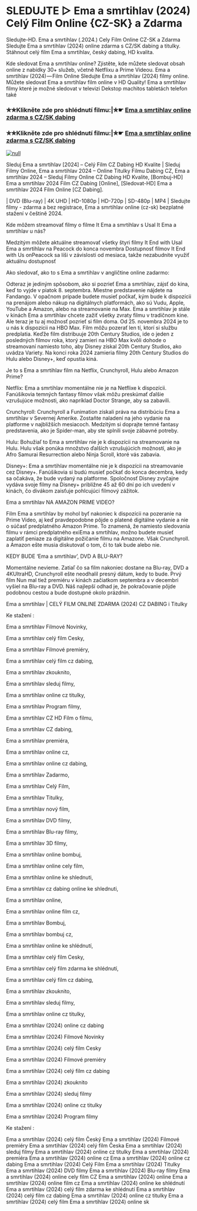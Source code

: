 # SLEDUJTE ▷ Ema a smrtihlav (2024) Celý Film Online {CZ-SK} a Zdarma

Sledujte-HD. Ema a smrtihlav (.2024.) Cely Film Online CZ-SK a Zdarma
Sledujte Ema a smrtihlav (2024) online zdarma s CZ/SK dabing a titulky. Stáhnout celý film Ema a smrtihlav, český dabing, HD kvalita.

Kde sledovat Ema a smrtihlav online? Zjistěte, kde můžete sledovat obsah online z nabídky 30+ služeb, včetně Netflixu a Prime Videou. Ema a smrtihlav (2024) — Film Online Sledujte Ema a smrtihlav (2024) filmy online. Můžete sledovat Ema a smrtihlav film online v HD Quality! Ema a smrtihlav filmy které je možné sledovat v televizi Dekstop machitos tabletách telefon také

### ✮✮Klikněte zde pro shlédnutí filmu:|✮☛ [Ema a smrtihlav online zdarma s CZ/SK dabing](https://bit.ly/ema-a-smrtihlav-cely-film-cz)

### ✮✮Klikněte zde pro shlédnutí filmu:|✮☛ [Ema a smrtihlav online zdarma s CZ/SK dabing](https://bit.ly/ema-a-smrtihlav-cely-film-cz)

[![null](https://static.wixstatic.com/media/855a25_043b5abeb4ae4d35ac003198e7fe56ed~mv2.gif)](https://bit.ly/ema-a-smrtihlav-cely-film-cz)

Sleduj Ema a smrtihlav [2024] – Celý Film CZ Dabing HD Kvalite | Sleduj Filmy Online, Ema a smrtihlav 2024 – Online Titulky Filmu Dabing CZ, Ema a smrtihlav 2024 – Sleduj Filmy Online CZ Dabing HD Kvalite, [Bombuj-HD] Ema a smrtihlav 2024 Film CZ Dabing [Online], [Sledovat-HD] Ema a smrtihlav 2024 Film Online [CZ Dabing].

| DVD (Blu-ray) | 4K UHD | HD-1080p | HD-720p | SD-480p | MP4 | Sledujte filmy - zdarma a bez registrace, Ema a smrtihlav online (cz-sk) bezplatné stažení v češtině 2024.

Kde môžem streamovať filmy o filme It Ema a smrtihlav s Usal It Ema a smrtihlav u nás?

Medzitým môžete aktuálne streamovať všetky štyri filmy It End with Usal Ema a smrtihlav na Peacock do konca novembra Dostupnosť filmov It End with Us onPeacock sa líši v závislosti od mesiaca, takže nezabudnite využiť aktuálnu dostupnosť

Ako sledovať, ako to s Ema a smrtihlav v angličtine online zadarmo:

Odteraz je jediným spôsobom, ako si pozrieť Ema a smrtihlav, zájsť do kina, keď to vyjde v piatok 8. septembra. Miestne predstavenie nájdete na Fandango. V opačnom prípade budete musieť počkať, kým bude k dispozícii na prenájom alebo nákup na digitálnych platformách, ako sú Vudu, Apple, YouTube a Amazon, alebo na streamovanie na Max. Ema a smrtihlav je stále v kinách Ema a smrtihlav chcete zažiť všetky zvraty filmu v tradičnom kine. Ale teraz je tu aj možnosť pozrieť si film doma. Od 25. novembra 2024 je to u nás k dispozícii na HBO Max. Film môžu pozerať len tí, ktorí si službu predplatia. Keďže film distribuuje 20th Century Studios, ide o jeden z posledných filmov roka, ktorý zamieri na HBO Max kvôli dohode o streamovaní namiesto toho, aby Disney získal 20th Century Studios, ako uvádza Variety. Na konci roka 2024 zamieria filmy 20th Century Studios do Hulu alebo Disney+, keď opustia kiná.

Je to s Ema a smrtihlav film na Netflix, Crunchyroll, Hulu alebo Amazon Prime?

Netflix: Ema a smrtihlav momentálne nie je na Netflixe k dispozícii. Fanúšikovia temných fantasy filmov však môžu preskúmať ďalšie vzrušujúce možnosti, ako napríklad Doctor Strange, aby sa zabavili.

Crunchyroll: Crunchyroll a Funimation získali práva na distribúciu Ema a smrtihlav v Severnej Amerike. Zostaňte naladení na jeho vydanie na platforme v najbližších mesiacoch. Medzitým si doprajte temné fantasy predstavenia, ako je Spider-man, aby ste splnili svoje zábavné potreby.

Hulu: Bohužiaľ to Ema a smrtihlav nie je k dispozícii na streamovanie na Hulu. Hulu však ponúka množstvo ďalších vzrušujúcich možností, ako je Afro Samurai Resurrection alebo Ninja Scroll, ktoré vás zabavia.

Disney+: Ema a smrtihlav momentálne nie je k dispozícii na streamovanie cez Disney+. Fanúšikovia si budú musieť počkať do konca decembra, kedy sa očakáva, že bude vydaný na platforme. Spoločnosť Disney zvyčajne vydáva svoje filmy na Disney+ približne 45 až 60 dní po ich uvedení v kinách, čo divákom zaisťuje pohlcujúci filmový zážitok.

Ema a smrtihlav NA AMAZON PRIME VIDEO?

Film Ema a smrtihlav by mohol byť nakoniec k dispozícii na pozeranie na Prime Video, aj keď pravdepodobne pôjde o platené digitálne vydanie a nie o súčasť predplatného Amazon Prime. To znamená, že namiesto sledovania filmu v rámci predplatného exiEma a smrtihlav, možno budete musieť zaplatiť peniaze za digitálne požičanie filmu na Amazone. Však Crunchyroll. a Amazon ešte musia diskutovať o tom, či to tak bude alebo nie.

KEDY BUDE ‘Ema a smrtihlav’, DVD A BLU-RAY?

Momentálne nevieme. Zatiaľ čo sa film nakoniec dostane na Blu-ray, DVD a 4KUltraHD, Crunchyroll ešte neodhalil presný dátum, kedy to bude. Prvý film Nun mal tiež premiéru v kinách začiatkom septembra a v decembri vyšiel na Blu-ray a DVD. Náš najlepší odhad je, že pokračovanie pôjde podobnou cestou a bude dostupné okolo prázdnin.

Ema a smrtihlav | CELÝ FILM ONLINE ZDARMA (2024) CZ DABING i Titulky

Ke stažení :

Ema a smrtihlav Filmové Novinky,

Ema a smrtihlav celý film Cesky,

Ema a smrtihlav Filmové premiéry,

Ema a smrtihlav celý film cz dabing,

Ema a smrtihlav zkouknito,

Ema a smrtihlav sleduj filmy,

Ema a smrtihlav online cz titulky,

Ema a smrtihlav Program filmy,

Ema a smrtihlav CZ HD Film o filmu,

Ema a smrtihlav CZ dabing,

Ema a smrtihlav premiéra,

Ema a smrtihlav online cz,

Ema a smrtihlav online cz dabing,

Ema a smrtihlav Zadarmo,

Ema a smrtihlav Celý Film,

Ema a smrtihlav Titulky,

Ema a smrtihlav nový film,

Ema a smrtihlav DVD filmy,

Ema a smrtihlav Blu-ray filmy,

Ema a smrtihlav 3D filmy,

Ema a smrtihlav online bombuj,

Ema a smrtihlav online cely film,

Ema a smrtihlav online ke shlednuti,

Ema a smrtihlav cz dabing online ke shlednuti,

Ema a smrtihlav online,

Ema a smrtihlav online film cz,

Ema a smrtihlav Bombuj,

Ema a smrtihlav bombuj cz,

Ema a smrtihlav online ke shlédnutí,

Ema a smrtihlav celý film Cesky,

Ema a smrtihlav celý film zdarma ke shlédnutí,

Ema a smrtihlav celý film cz dabing,

Ema a smrtihlav zkouknito,

Ema a smrtihlav sleduj filmy,

Ema a smrtihlav online cz titulky,

Ema a smrtihlav (2024) online cz dabing

Ema a smrtihlav (2024) Filmové Novinky

Ema a smrtihlav (2024) celý film Cesky

Ema a smrtihlav (2024) Filmové premiéry

Ema a smrtihlav (2024) celý film cz dabing

Ema a smrtihlav (2024) zkouknito

Ema a smrtihlav (2024) sleduj filmy

Ema a smrtihlav (2024) online cz titulky

Ema a smrtihlav (2024) Program filmy

Ke stažení :

Ema a smrtihlav (2024) celý film Český Ema a smrtihlav (2024) Filmové premiéry Ema a smrtihlav (2024) celý film Česka Ema a smrtihlav (2024) sleduj filmy Ema a smrtihlav (2024) online cz titulky Ema a smrtihlav (2024) premiéra Ema a smrtihlav (2024) online cz Ema a smrtihlav (2024) online cz dabing Ema a smrtihlav (2024) Celý Film Ema a smrtihlav (2024) Titulky Ema a smrtihlav (2024) DVD filmy Ema a smrtihlav (2024) Blu-ray filmy Ema a smrtihlav (2024) online cely film CZ Ema a smrtihlav (2024) online Ema a smrtihlav (2024) online film cz Ema a smrtihlav (2024) online ke shlédnutí Ema a smrtihlav (2024) celý film zdarma ke shlédnutí Ema a smrtihlav (2024) celý film cz dabing Ema a smrtihlav (2024) online cz titulky Ema a smrtihlav (2024) celý film Ema a smrtihlav (2024) online sk
